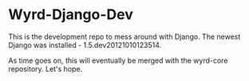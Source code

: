 Wyrd-Django-Dev
===============

This is the development repo to mess around with Django. The newest
Django was installed - 1.5.dev20121010123514. 

As time goes on, this will eventually be merged with the wyrd-core
repository. Let's hope. 
